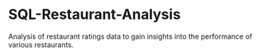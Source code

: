 # SQL-Restaurant-Analysis
Analysis of restaurant ratings data to gain insights into the performance of various restaurants.
